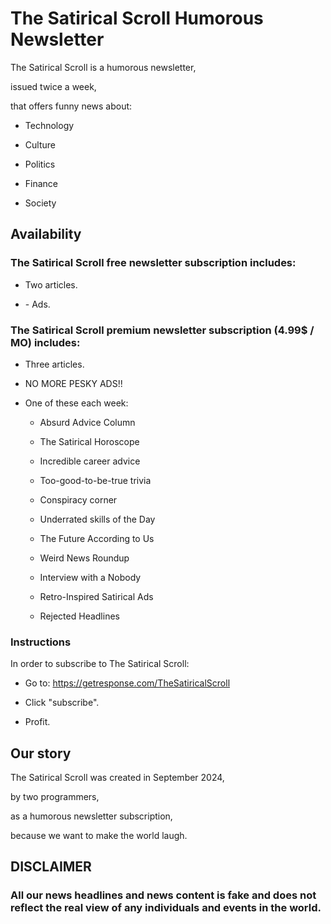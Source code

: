 # The Satirical Scroll Humorous Newsletter

The Satirical Scroll is a humorous newsletter,

issued twice a week,

that offers funny news about:

 + Technology

 + Culture

 + Politics

 + Finance

 + Society

<!-- TODO: [...] -->


## Availability

### The Satirical Scroll free newsletter subscription includes:

 + Two articles.

 + \- Ads.

### The Satirical Scroll premium newsletter subscription (4.99$ / MO) includes:

 * Three articles.

 * NO MORE PESKY ADS!!

 * One of these each week:

	+ Absurd Advice Column

	+ The Satirical Horoscope

	+ Incredible career advice

	+ Too-good-to-be-true trivia

	+ Conspiracy corner

	+ Underrated skills of the Day

	+ The Future According to Us

	+ Weird News Roundup

	+ Interview with a Nobody

	+ Retro-Inspired Satirical Ads

	+ Rejected Headlines

### Instructions

In order to subscribe to The Satirical Scroll:

 + Go to: https://getresponse.com/TheSatiricalScroll

 + Click "subscribe".

 + Profit.

## Our story

<!-- TODO: [...] -->

The Satirical Scroll was created in September 2024,

by two programmers,

as a humorous newsletter subscription,

because we want to make the world laugh.


## DISCLAIMER

<!-- TODO: [...] -->

### All our news headlines and news content is fake and does not reflect the real view of any individuals and events in the world.
